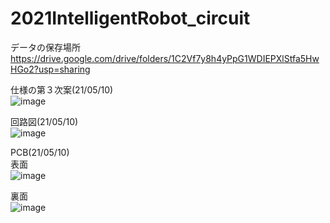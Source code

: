 # 2021IntelligentRobot_circuit

データの保存場所  
https://drive.google.com/drive/folders/1C2Vf7y8h4yPpG1WDIEPXlStfa5HwHGo2?usp=sharing

仕様の第３次案(21/05/10)  
![image](https://user-images.githubusercontent.com/5755200/117579917-31fad200-b130-11eb-9049-0ccda07cb34c.png)

回路図(21/05/10)  
![image](https://user-images.githubusercontent.com/5755200/117580004-b0f00a80-b130-11eb-8b67-a58354181e2a.png)

PCB(21/05/10)  
表面  
![image](https://user-images.githubusercontent.com/5755200/117580021-c7966180-b130-11eb-95a2-b7b71f78d2af.png)

裏面  
![image](https://user-images.githubusercontent.com/5755200/117580037-d7ae4100-b130-11eb-9e61-f2ad0dc92704.png)
